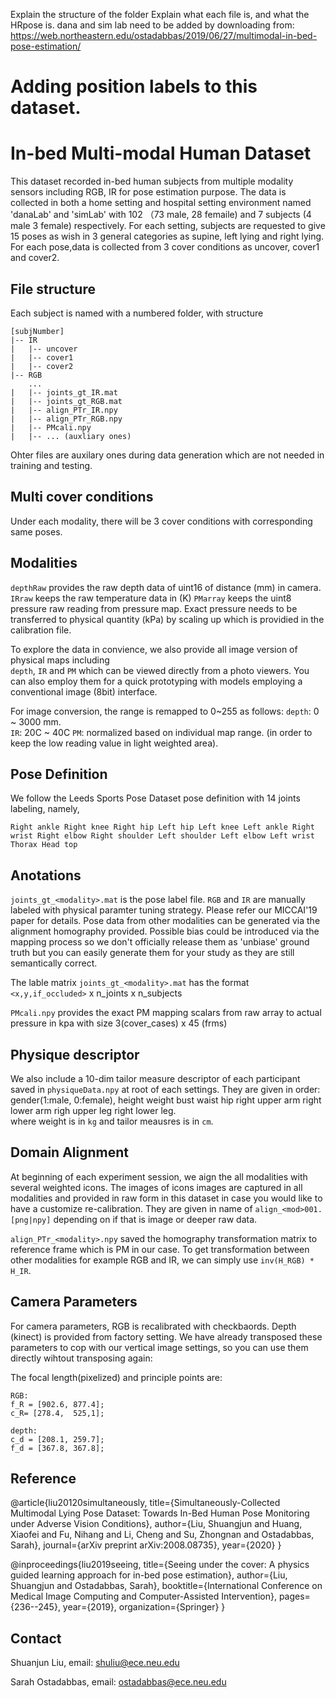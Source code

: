 Explain the structure of the folder
  Explain what each file is,
  and what the HRpose is.
dana and sim lab need to be added by downloading from: https://web.northeastern.edu/ostadabbas/2019/06/27/multimodal-in-bed-pose-estimation/



# Adding position labels to this dataset.



# In-bed Multi-modal Human Dataset
This dataset recorded in-bed human subjects from multiple modality sensors including RGB, IR for pose estimation purpose. 
The data is collected in both a home setting and hospital setting environment named 'danaLab' and 'simLab' with 102 （73 male, 28 femaile) and 7 subjects (4 male 3 female) respectively. 
For each setting, subjects are requested to give 15 poses as wish in 3 general categories as supine, left lying and right lying. For each pose,data is collected from 3 cover conditions as uncover, cover1 and cover2.  

## File structure

Each subject is named with a numbered folder, with structure
```
[subjNumber]
|--	IR
|	|-- uncover
|	|-- cover1
|	|-- cover2
|-- RGB 
	...
|	|-- joints_gt_IR.mat
|	|-- joints_gt_RGB.mat
|	|-- align_PTr_IR.npy
|	|-- align_PTr_RGB.npy
|	|-- PMcali.npy
|	|-- ...	(auxliary ones)
```
Ohter files are auxilary ones during data generation which are not needed in training and testing. 

## Multi cover conditions 
Under each modality, there will be 3 cover conditions with corresponding same poses. 
 
## Modalities

`depthRaw` provides the raw depth data of uint16 of distance (mm) in camera. 
`IRraw` keeps the raw temperature data in (K) 
`PMarray` keeps the uint8 pressure raw reading from pressure map.
Exact pressure needs to be transferred to physical quantity (kPa) by scaling up which is providied in the calibration file.  

 To explore the data in convience, we also provide all image version of physical maps including  
`depth`,   `IR` and `PM` which can be viewed directly from a photo viewers. You can also employ them for a quick prototyping with models employing a conventional image (8bit) interface. 

For image conversion, the range is remapped to 0~255 as follows: 
`depth`:  0 ~ 3000 mm.  
`IR`:  20C ~ 40C 
`PM`: normalized based on individual map range. (in order to keep the low reading value in light weighted area).  



## Pose Definition
We follow the Leeds Sports Pose Dataset pose definition with 14 joints labeling, namely, 

`Right ankle
Right knee
Right hip
Left hip
Left knee
Left ankle
Right wrist
Right elbow
Right shoulder
Left shoulder
Left elbow
Left wrist
Thorax
Head top`

## Anotations 
`joints_gt_<modality>.mat` is the pose label file.  `RGB` and `IR` are manually labeled with physical paramter tuning strategy. Please refer our MICCAI'19 paper for details. Pose data from other modalities can be generated via the alignment homography provided. Possible bias could be introduced via the mapping process so we don't officially release them as 'unbiase' ground truth but you can easily generate them for your study as they are still semantically correct. 

The lable matrix `joints_gt_<modality>.mat` has the format  `<x,y,if_occluded>` x n_joints x n_subjects 

`PMcali.npy` provides the exact PM mapping scalars from raw array to actual pressure in kpa with size 3(cover_cases) x  45 (frms)



## Physique descriptor 
We also include a 10-dim tailor measure descriptor of each participant saved in `physiqueData.npy` at root of each settings. They are given in order: 
gender(1:male, 0:female), height	weight	bust	waist 	hip	right upper arm right lower arm	righ upper leg	right lower leg.  
where weight is in `kg` and tailor meausres is in `cm`. 

## Domain Alignment 
At beginning of each experiment session, we aign the all modalities with several weighted icons. The images of icons images are captured in all modalities and provided in raw form in this dataset in case you would like to have a customize re-calibration. They are given in name of `align_<mod>001.[png|npy]` depending on if that is image or deeper raw data. 

`align_PTr_<modality>.npy` saved the homography transformation matrix to reference frame which is PM in our case. To get transformation between other modalities for example RGB and IR, we can simply use `inv(H_RGB) * H_IR`. 
## Camera Parameters 
For camera parameters, 
RGB is recalibrated with checkbaords. 
Depth (kinect) is provided from factory setting. We have already transposed these parameters to cop with our vertical image settings, so you can use them directly wihtout transposing again:

The focal length(pixelized) and principle points are:
```
RGB:  
f_R = [902.6, 877.4]; 
c_R= [278.4,  525,1];

depth: 
c_d = [208.1, 259.7];     
f_d = [367.8, 367.8];
```

## Reference
@article{liu20120simultaneously, title={Simultaneously-Collected Multimodal Lying Pose Dataset: Towards In-Bed Human Pose Monitoring under Adverse Vision Conditions}, author={Liu, Shuangjun and Huang, Xiaofei and Fu, Nihang and Li, Cheng and Su, Zhongnan and Ostadabbas, Sarah}, journal={arXiv preprint arXiv:2008.08735}, year={2020} }

@inproceedings{liu2019seeing,
  title={Seeing under the cover: A physics guided learning approach for in-bed pose estimation},
  author={Liu, Shuangjun and Ostadabbas, Sarah},
  booktitle={International Conference on Medical Image Computing and Computer-Assisted Intervention},
  pages={236--245},
  year={2019},
  organization={Springer}
}

## Contact
Shuanjun Liu,
email: shuliu@ece.neu.edu

Sarah Ostadabbas, 
email: ostadabbas@ece.neu.edu

